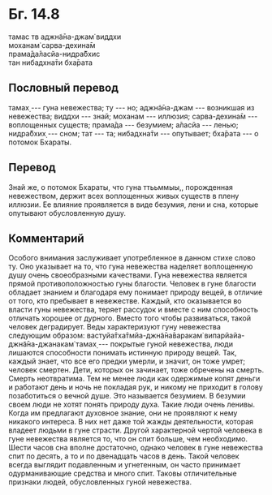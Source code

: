 # Бг. 14.8
тамас тв аджн̃а̄на-джам̇ виддхи<br/>
моханам̇ сарва-дехина̄м<br/>
прама̄да̄ласйа-нидра̄бхис<br/>
тан нибадхна̄ти бха̄рата
## Пословный перевод

тамах̣ --- гуна невежества; ту --- но; аджн̃а̄на-джам --- возникшая из
невежества; виддхи --- знай; моханам --- иллюзия; сарва-дехина̄м ---
воплощенных существ; прама̄да --- безумием; а̄ласйа --- ленью; нидра̄бхих̣
--- сном; тат --- та; нибадхна̄ти --- опутывает; бха̄рата --- о потомок
Бхараты.

## Перевод

Знай же, о потомок Бхараты, что гуна ттььммыы,, порожденная невежеством,
держит всех воплощенных живых существ в плену иллюзии. Ее влияние
проявляется в виде безумия, лени и сна, которые опутывают обусловленную
душу.

## Комментарий

Особого внимания заслуживает употребленное в данном стихе слово ту. Оно
указывает на то, что гуна невежества наделяет воплощенную душу очень
своеобразными качествами. Гуна невежества является прямой
противоположностью гуны благости. Человек в гуне благости обладает
знанием и благодаря ему понимает природу вещей, в отличие от того, кто
пребывает в невежестве. Каждый, кто оказывается во власти гуны
невежества, теряет рассудок и вместе с ним способность отличать хорошее
от дурного. Вместо того чтобы развиваться, такой человек деградирует.
Веды характеризуют гуну невежества следующим образом:
вастуйа̄тха̄тмйа-джн̃а̄на̄варакам̇ випарйайа-джн̃а̄на-джанакам̇ тамах̣ ---
покрытые гуной невежества, люди лишаются способности понимать истинную
природу вещей. Так, каждый знает, что все его предки умерли, и значит,
он тоже умрет; человек смертен. Дети, которых он зачинает, тоже обречены
на смерть. Смерть неотвратима. Тем не менее люди как одержимые копят
деньги и работают день и ночь не покладая рук, и никому не приходит в
голову позаботиться о вечной душе. Это называется безумием. В безумии
своем люди не хотят понять природу духа. Такие люди очень ленивы. Когда
им предлагают духовное знание, они не проявляют к нему никакого
интереса. В них нет даже той жажды деятельности, которая владеет людьми
в гуне страсти. Другой характерной чертой человека в гуне невежества
является то, что он спит больше, чем необходимо. Шести часов сна вполне
достаточно, однако человек в гуне невежества спит по десять, а то и по
двенадцать часов в день. Такой человек всегда выглядит подавленным и
угнетенным, он часто принимает одурманивающие средства и много спит.
Таковы отличительные признаки людей, обусловленных гуной невежества.
